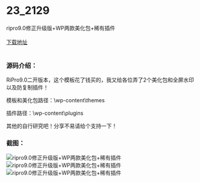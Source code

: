 # 23_2129
ripro9.0修正升级版+WP两款美化包+稀有插件
<br/></br>
[下载地址](https://www.uuid2.com/2129.html "下载地址")
<br/></br>
<h3>源码介绍：</h3>
<p>RiPro9.0二开版本，这个模板花了钱买的，我又给各位弄了2个美化包和全屏水印以及防复制插件！<p>
<p>模板和美化包路径：\wp-content\themes<p>
<p>插件路径：\wp-content\plugins<p>
<p>其他的自行研究吧！分享不易请给个支持一下！<p>
<h3>截图：</h3>
<img src="https://www.uuid2.com/wp-content/uploads/img/uimage/13501653356477.jpg" alt="ripro9.0修正升级版+WP两款美化包+稀有插件"><img src="https://www.uuid2.com/wp-content/uploads/img/images/cny65.png" alt="ripro9.0修正升级版+WP两款美化包+稀有插件"><img src="https://www.uuid2.com/wp-content/uploads/img/images/170222_ico.png" alt="ripro9.0修正升级版+WP两款美化包+稀有插件">
